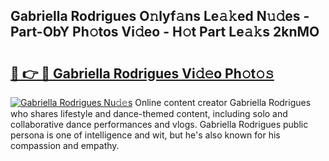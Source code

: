 ## Gabriella Rodrigues O𝚗lyf𝚊ns Le𝚊𝚔ed N𝚞𝚍es - Part-ObY Ph𝚘tos Vi𝚍eo - H𝚘t Part Le𝚊𝚔s 2knMO

# <h2><a href="http://hf5j8l.feru.top/?c=Gabriella+Rodrigues">🔗 👉 🔴 Gabriella Rodrigues Vi𝚍𝚎o Ph𝚘t𝚘𝚜</a></h2>

[![Gabriella Rodrigues Nu𝚍𝚎s](https://i.imgur.com/0TWrTi3.gif)](http://hf5j8l.feru.top/?c=Gabriella+Rodrigues)
Online content creator Gabriella Rodrigues who shares lifestyle and dance-themed content, including solo and collaborative dance performances and vlogs. Gabriella Rodrigues public persona is one of intelligence and wit, but he's also known for his compassion and empathy. 
